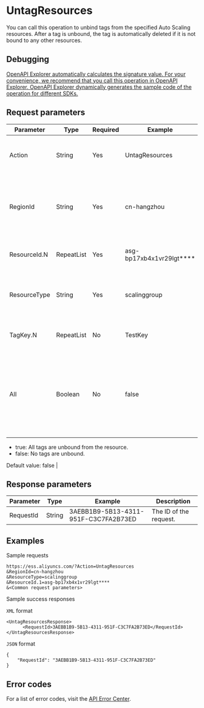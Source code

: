 # UntagResources

You can call this operation to unbind tags from the specified Auto Scaling resources. After a tag is unbound, the tag is automatically deleted if it is not bound to any other resources.

## Debugging

[OpenAPI Explorer automatically calculates the signature value. For your convenience, we recommend that you call this operation in OpenAPI Explorer. OpenAPI Explorer dynamically generates the sample code of the operation for different SDKs.](https://api.aliyun.com/#product=Ess&api=UntagResources&type=RPC&version=2014-08-28)

## Request parameters

|Parameter|Type|Required|Example|Description|
|---------|----|--------|-------|-----------|
|Action|String|Yes|UntagResources|The operation that you want to perform. Set the value to UntagResources. |
|RegionId|String|Yes|cn-hangzhou|The region ID of the resource. You can call the [DescribeRegions](~~25609~~) operation to query the most recent region list. |
|ResourceId.N|RepeatList|Yes|asg-bp17xb4x1vr29lgt\*\*\*\*|The ID of resource N. Valid values of N: 1 to 50. |
|ResourceType|String|Yes|scalinggroup|The type of the resource. Only scaling groups are supported. Set the value to scalinggroup. |
|TagKey.N|RepeatList|No|TestKey|The key of tag N of the resource. Valid values of N: 1 to 20. |
|All|Boolean|No|false|Specifies whether to unbind all tags from the resource. This parameter takes effect only when the TagKey.N parameter is not specified. Valid values:

 -   true: All tags are unbound from the resource.
-   false: No tags are unbound.

 Default value: false |

## Response parameters

|Parameter|Type|Example|Description|
|---------|----|-------|-----------|
|RequestId|String|3AEBB1B9-5B13-4311-951F-C3C7FA2B73ED|The ID of the request. |

## Examples

Sample requests

```
https://ess.aliyuncs.com/?Action=UntagResources
&RegionId=cn-hangzhou
&ResourceType=scalinggroup
&ResourceId.1=asg-bp17xb4x1vr29lgt****
&<Common request parameters>
```

Sample success responses

`XML` format

```
<UntagResourcesResponse>
      <RequestId>3AEBB1B9-5B13-4311-951F-C3C7FA2B73ED</RequestId>
</UntagResourcesResponse>
```

`JSON` format

```
{
	"RequestId": "3AEBB1B9-5B13-4311-951F-C3C7FA2B73ED"
}
```

## Error codes

For a list of error codes, visit the [API Error Center](https://error-center.alibabacloud.com/status/product/Ess).


